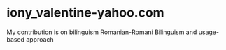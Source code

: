 # iony_valentine-yahoo.com
My contribution is on bilinguism Romanian-Romani
Bilinguism and usage-based approach

